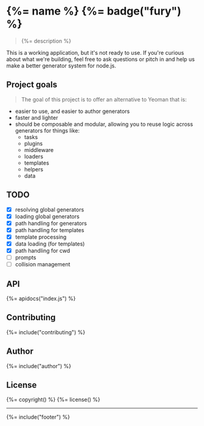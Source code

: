 # {%= name %} {%= badge("fury") %}

> {%= description %}

This is a working application, but it's not ready to use. If you're curious about what we're building, feel free to ask questions or pitch in and help us make a better generator system for node.js. 

<!-- toc -->

## Project goals

> The goal of this project is to offer an alternative to Yeoman that is:

+ easier to use, and easier to author generators
+ faster and lighter 
+ should be composable and modular, allowing you to reuse logic across generators for things like:
  - tasks
  - plugins
  - middleware
  - loaders
  - templates
  - helpers
  - data

## TODO

- [x] resolving global generators
- [x] loading global generators
- [x] path handling for generators
- [x] path handling for templates
- [x] template processing
- [x] data loading (for templates)
- [x] path handling for cwd
- [ ] prompts
- [ ] collision management

## API
{%= apidocs("index.js") %}

## Contributing
{%= include("contributing") %}

## Author
{%= include("author") %}

## License
{%= copyright() %}
{%= license() %}

***

{%= include("footer") %}
